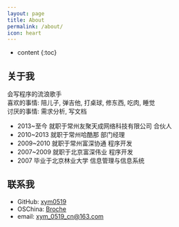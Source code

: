```yaml
---
layout: page
title: About
permalink: /about/
icon: heart
---
```


* content
{:toc}

## 关于我

会写程序的流浪歌手   
喜欢的事情: 陪儿子, 弹吉他, 打桌球, 修东西, 吃肉, 睡觉   
讨厌的事情: 需求分析, 写文档   

* 2013~至今 就职于常州友聚天成网络科技有限公司 合伙人
* 2010~2013 就职于常州哈酷那 部门经理
* 2009~2010 就职于常州富深协通 程序开发
* 2007~2009 就职于北京富深伟业 程序开发
* 2007 毕业于北京林业大学 信息管理与信息系统

## 联系我

* GitHub: [xym0519](https://github.com/xym0519)
* OSChina: [Broche](https://git.oschina.net/broche)
* email: [xym_0519_cn@163.com](mailto:xym_0519_cn@163.com)

